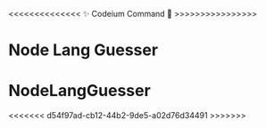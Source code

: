 <<<<<<<<<<<<<<  ✨ Codeium Command 🌟 >>>>>>>>>>>>>>>>
# Node Lang Guesser
# NodeLangGuesser
<<<<<<<  d54f97ad-cb12-44b2-9de5-a02d76d34491  >>>>>>>

